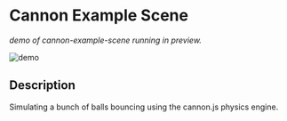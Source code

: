 # Cannon Example Scene 

_demo of cannon-example-scene running in preview._

![demo](https://github.com/decentraland-scenes/cannon-example-scene/blob/master/screenshots/cannon.gif)

## Description
Simulating a bunch of balls bouncing using the cannon.js physics engine.